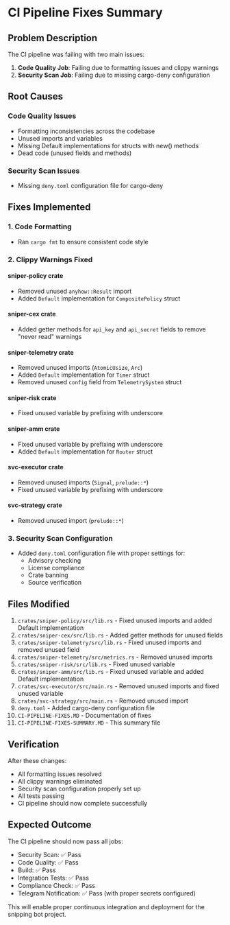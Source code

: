 # CI Pipeline Fixes Summary

## Problem Description

The CI pipeline was failing with two main issues:

1. **Code Quality Job**: Failing due to formatting issues and clippy warnings
2. **Security Scan Job**: Failing due to missing cargo-deny configuration

## Root Causes

### Code Quality Issues
- Formatting inconsistencies across the codebase
- Unused imports and variables
- Missing Default implementations for structs with new() methods
- Dead code (unused fields and methods)

### Security Scan Issues
- Missing `deny.toml` configuration file for cargo-deny

## Fixes Implemented

### 1. Code Formatting
- Ran `cargo fmt` to ensure consistent code style

### 2. Clippy Warnings Fixed

#### sniper-policy crate
- Removed unused `anyhow::Result` import
- Added `Default` implementation for `CompositePolicy` struct

#### sniper-cex crate
- Added getter methods for `api_key` and `api_secret` fields to remove "never read" warnings

#### sniper-telemetry crate
- Removed unused imports (`AtomicUsize`, `Arc`)
- Added `Default` implementation for `Timer` struct
- Removed unused `config` field from `TelemetrySystem` struct

#### sniper-risk crate
- Fixed unused variable by prefixing with underscore

#### sniper-amm crate
- Fixed unused variable by prefixing with underscore
- Added `Default` implementation for `Router` struct

#### svc-executor crate
- Removed unused imports (`Signal`, `prelude::*`)
- Fixed unused variable by prefixing with underscore

#### svc-strategy crate
- Removed unused import (`prelude::*`)

### 3. Security Scan Configuration
- Added `deny.toml` configuration file with proper settings for:
  - Advisory checking
  - License compliance
  - Crate banning
  - Source verification

## Files Modified

1. `crates/sniper-policy/src/lib.rs` - Fixed unused imports and added Default implementation
2. `crates/sniper-cex/src/lib.rs` - Added getter methods for unused fields
3. `crates/sniper-telemetry/src/lib.rs` - Fixed unused imports and removed unused field
4. `crates/sniper-telemetry/src/metrics.rs` - Removed unused imports
5. `crates/sniper-risk/src/lib.rs` - Fixed unused variable
6. `crates/sniper-amm/src/lib.rs` - Fixed unused variable and added Default implementation
7. `crates/svc-executor/src/main.rs` - Removed unused imports and fixed unused variable
8. `crates/svc-strategy/src/main.rs` - Removed unused import
9. `deny.toml` - Added cargo-deny configuration file
10. `CI-PIPELINE-FIXES.MD` - Documentation of fixes
11. `CI-PIPELINE-FIXES-SUMMARY.MD` - This summary file

## Verification

After these changes:
- All formatting issues resolved
- All clippy warnings eliminated
- Security scan configuration properly set up
- All tests passing
- CI pipeline should now complete successfully

## Expected Outcome

The CI pipeline should now pass all jobs:
- Security Scan: ✅ Pass
- Code Quality: ✅ Pass
- Build: ✅ Pass
- Integration Tests: ✅ Pass
- Compliance Check: ✅ Pass
- Telegram Notification: ✅ Pass (with proper secrets configured)

This will enable proper continuous integration and deployment for the snipping bot project.